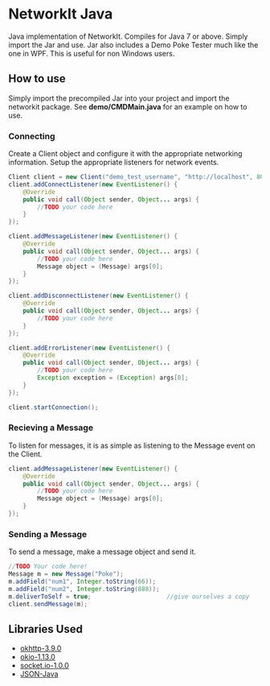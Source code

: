 # NetworkIt Java

Java implementation of NetworkIt. Compiles for Java 7 or above. Simply import the Jar and use. Jar also includes a Demo Poke Tester much like the one in WPF. This is useful for non Windows users.

## How to use
Simply import the precompiled Jar into your project and import the networkit package. See **demo/CMDMain.java** for an example on how to use.

### Connecting
Create a Client object and configure it with the appropriate networking information. Setup the appropriate listeners for network events.

```Java
Client client = new Client("demo_test_username", "http://localhost", 8000);
client.addConnectListener(new EventListener() {
    @Override
    public void call(Object sender, Object... args) {
        //TODO your code here
    }
});

client.addMessageListener(new EventListener() {
    @Override
    public void call(Object sender, Object... args) {
        //TODO your code here
        Message object = (Message) args[0];
    }
});

client.addDisconnectListener(new EventListener() {
    @Override
    public void call(Object sender, Object... args) {
        //TODO your code here
    }
});

client.addErrorListener(new EventListener() {
    @Override
    public void call(Object sender, Object... args) {
        //TODO your code here
        Exception exception = (Exception) args[0];
    }
});

client.startConnection();
```

### Recieving a Message
To listen for messages, it is as simple as listening to the Message event on the Client.
```Java
client.addMessageListener(new EventListener() {
    @Override
    public void call(Object sender, Object... args) {
        //TODO your code here
        Message object = (Message) args[0];
    }
});
```

### Sending a Message
To send a message, make a message object and send it.

```Java
//TODO Your code here!
Message m = new Message("Poke");
m.addField("num1", Integer.toString(66));
m.addField("num2", Integer.toString(888));
m.deliverToSelf = true;						//give ourselves a copy
client.sendMessage(m);
```


## Libraries Used
* [okhttp-3.9.0](https://github.com/square/okhttp)
* [okio-1.13.0](https://github.com/square/okio)
* [socket.io-1.0.0](https://github.com/socketio/socket.io-client-java)
* [JSON-Java](https://github.com/stleary/JSON-java)
